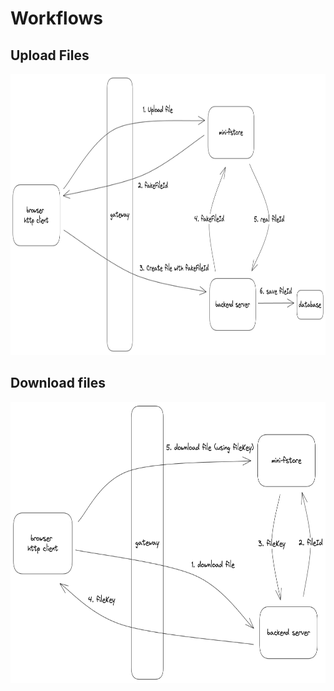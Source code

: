 # Workflows

## Upload Files

<img src="./upload_workflow.png" height="450">

## Download files

<img src="./download_workflow.png" height="450">